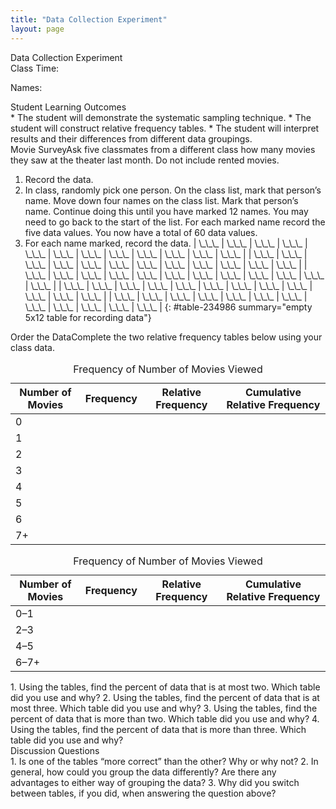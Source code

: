 ```yaml
---
title: "Data Collection Experiment"
layout: page
---
```



<div data-type="note" data-has-label="true" class="note statistics lab" data-label="" markdown="1">
<div data-type="title" class="title">
Data Collection Experiment
</div>
Class Time:

Names:

<div data-type="list" id="element-293" markdown="1">
<div data-type="title">
Student Learning Outcomes
</div>
* The student will demonstrate the systematic sampling technique.
* The student will construct relative frequency tables.
* The student will interpret results and their differences from different data groupings.

</div>
<span data-type="title">Movie Survey</span>Ask five classmates from a different class how many movies they saw at the theater last month. Do not include rented movies.

1.  Record the data.
2.  In class, randomly pick one person. On the class list, mark that person’s name. Move down four names on the class list. Mark that person’s name. Continue doing this until you have marked 12 names. You may need to go back to the start of the list. For each marked name record the five data values. You now have a total of 60 data values.
3.  For each name marked, record the data.
    | \\\_\\\_\\\_ | \\\_\\\_\\\_ | \\\_\\\_\\\_ | \\\_\\\_\\\_ | \\\_\\\_\\\_ | \\\_\\\_\\\_ | \\\_\\\_\\\_ | \\\_\\\_\\\_ | \\\_\\\_\\\_ | \\\_\\\_\\\_ | \\\_\\\_\\\_ | \\\_\\\_\\\_ |
    | \\\_\\\_\\\_ | \\\_\\\_\\\_ | \\\_\\\_\\\_ | \\\_\\\_\\\_ | \\\_\\\_\\\_ | \\\_\\\_\\\_ | \\\_\\\_\\\_ | \\\_\\\_\\\_ | \\\_\\\_\\\_ | \\\_\\\_\\\_ | \\\_\\\_\\\_ | \\\_\\\_\\\_ |
    | \\\_\\\_\\\_ | \\\_\\\_\\\_ | \\\_\\\_\\\_ | \\\_\\\_\\\_ | \\\_\\\_\\\_ | \\\_\\\_\\\_ | \\\_\\\_\\\_ | \\\_\\\_\\\_ | \\\_\\\_\\\_ | \\\_\\\_\\\_ | \\\_\\\_\\\_ | \\\_\\\_\\\_ |
    | \\\_\\\_\\\_ | \\\_\\\_\\\_ | \\\_\\\_\\\_ | \\\_\\\_\\\_ | \\\_\\\_\\\_ | \\\_\\\_\\\_ | \\\_\\\_\\\_ | \\\_\\\_\\\_ | \\\_\\\_\\\_ | \\\_\\\_\\\_ | \\\_\\\_\\\_ | \\\_\\\_\\\_ |
    | \\\_\\\_\\\_ | \\\_\\\_\\\_ | \\\_\\\_\\\_ | \\\_\\\_\\\_ | \\\_\\\_\\\_ | \\\_\\\_\\\_ | \\\_\\\_\\\_ | \\\_\\\_\\\_ | \\\_\\\_\\\_ | \\\_\\\_\\\_ | \\\_\\\_\\\_ | \\\_\\\_\\\_ |
    {: #table-234986 summary="empty 5x12 table for recording data"}

<span data-type="title">Order the Data</span>Complete the two relative frequency tables below using your class data.

<table id="id9610791234" summary="This table provides a blank template for recording the results of the previously conducted survey. The first column contains the exact number of movies watched, the second column contains the frequency, the third column contains the relative frequency, and the fourth column contains the cumulative relative frequency. Only the first column is completed."><caption><span data-type="title">Frequency of Number of Movies Viewed</span></caption><thead>
<tr>
<th>Number of Movies</th>
<th>Frequency</th>
<th>Relative Frequency</th>
<th>Cumulative Relative Frequency</th>
</tr>
</thead><tbody>
<tr>
<td><span data-type="emphasis" class="normal" data-effect="normal">0</span></td>
<td />
<td />
<td />
</tr>
<tr>
<td>1</td>
<td />
<td />
<td />
</tr>
<tr>
<td>2</td>
<td />
<td />
<td />
</tr>
<tr>
<td>3</td>
<td />
<td />
<td />
</tr>
<tr>
<td>4</td>
<td />
<td />
<td />
</tr>
<tr>
<td>5</td>
<td />
<td />
<td />
</tr>
<tr>
<td>6</td>
<td />
<td />
<td />
</tr>
<tr>
<td>7+</td>
<td />
<td />
<td />
</tr>
</tbody></table>
<table id="id10778923248" summary="Similar to the previous table, this is a blank template for recording the results of the previously conducted survey. The first column presents a range of number of movies watched, the second column contains the frequency, the third column contains the relative frequency, and the fourth column contains the cumulative relative frequency. Only the first column is completed."><caption><span data-type="title">Frequency of Number of Movies Viewed</span></caption><thead>
<tr>
<th>Number of Movies</th>
<th>Frequency</th>
<th>Relative Frequency</th>
<th>Cumulative Relative Frequency</th>
</tr>
</thead><tbody>
<tr>
<td>0–1</td>
<td />
<td />
<td />
</tr>
<tr>
<td>2–3</td>
<td />
<td />
<td />
</tr>
<tr>
<td>4–5</td>
<td />
<td />
<td />
</tr>
<tr>
<td>6–7+</td>
<td />
<td />
<td />
</tr>
</tbody></table>
1.  Using the tables, find the percent of data that is at most two. Which table did you use and why?
2.  Using the tables, find the percent of data that is at most three. Which table did you use and why?
3.  Using the tables, find the percent of data that is more than two. Which table did you use and why?
4.  Using the tables, find the percent of data that is more than three. Which table did you use and why?

<div data-type="list" id="list-23497695" markdown="1">
<div data-type="title">
Discussion Questions
</div>
1.  Is one of the tables “more correct” than the other? Why or why not?
2.  In general, how could you group the data differently? Are there any advantages to either way of grouping the data?
3.  Why did you switch between tables, if you did, when answering the question above?

</div>
</div>

